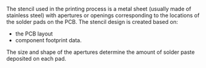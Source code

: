 The stencil used in the printing process is a metal sheet (usually made of stainless steel) with apertures or openings corresponding to the locations of the solder pads on the PCB. The stencil design is created based on:

- the PCB layout
- component footprint data. 

The size and shape of the apertures determine the amount of solder paste deposited on each pad.